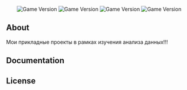 
<p align="center">
   <img src="https://img.shields.io/pypi/pyversions/jupyter" alt="Game Version">
   <img src="https://img.shields.io/badge/Jupyter%20Notebook-%23FAF0E6" alt="Game Version">
   <img src="https://img.shields.io/badge/SQL-%23DDA0DD" alt="Game Version">
   <img src="https://img.shields.io/badge/Tableau-%2320B2AA" alt="Game Version">
</p>

## About
Мои прикладные проекты в рамках изучения анализа данных!!!


## Documentation



## License
